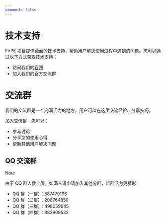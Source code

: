 ```yaml
---
comment: false
---
```


# 技术支持

FirPE 项目提供全面的技术支持，帮助用户解决使用过程中遇到的问题。您可以通过以下方式获取技术支持：

- 访问我们的[官网](https://firpe.cn)
- 加入我们的官方交流群

# 交流群

我们的交流群是一个充满活力的地方，用户可以在这里交流经验、分享技巧。

加入交流群，您可以：

- 参与讨论
- 分享您的使用心得
- 帮助其他用户解决问题

## QQ 交流群

> [!NOTE]
> 由于 QQ 群人数上限，如满人请申请加入其他分群，新群活力更精彩

- QQ 群（一群）：587479196
- QQ 群（二群）：206764850
- QQ 群（三群）：498059645
- QQ 群（四群）：883909532
